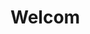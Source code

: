 # Welcom

<!-- ### Default/Light Mode
![my portfolio site](https://user-images.githubusercontent.com/46662771/154990131-79f43744-4015-445e-993c-7e236f607c4b.JPG)

### Dark Mode
![Franklin_Ohaegbulam_Personal_Website](https://user-images.githubusercontent.com/46662771/195562343-cd7e2407-949e-4dba-813d-af6855b17e41.png) -->

